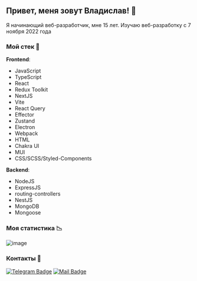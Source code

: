 ## Привет, меня зовут Владислав! 👋

Я начинающий веб-разработчик, мне 15 лет. Изучаю веб-разработку с 7 ноября 2022 года

### Мой стек 🧰

**Frontend**:
- JavaScript
- TypeScript
- React
- Redux Toolkit
- NextJS
- Vite
- React Query
- Effector
- Zustand
- Electron
- Webpack
- HTML
- Chakra UI
- MUI
- CSS/SCSS/Styled-Components

**Backend**:
- NodeJS
- ExpressJS
- routing-controllers
- NestJS
- MongoDB
- Mongoose

### Моя статистика 📉

![image](https://www.codewars.com/users/qann1st/badges/large)

### Контакты 📱

[![Telegram Badge](https://img.shields.io/badge/Telegram-0077B5?style=for-the-badge&logo=Telegram&logoColor=white)](https://t.me/qann1st)
[![Mail Badge](https://img.shields.io/badge/-Gmail-%23333?style=for-the-badge&logo=gmail&logoColor=white)](mailto:bllxy67@gmail.com)

